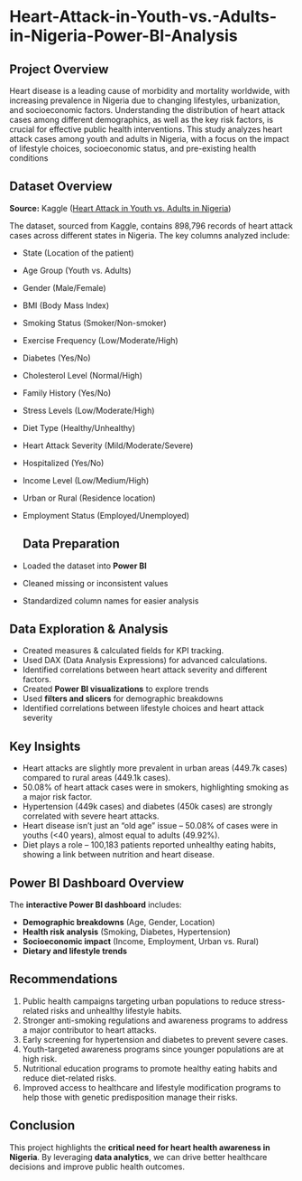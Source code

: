 # Heart-Attack-in-Youth-vs.-Adults-in-Nigeria-Power-BI-Analysis

## Project Overview
Heart disease is a leading cause of morbidity and mortality worldwide, with increasing prevalence in Nigeria due to changing lifestyles, urbanization, and socioeconomic factors. Understanding the distribution of heart attack cases among different demographics, as well as the key risk factors, is crucial for effective public health interventions. This study analyzes heart attack cases among youth and adults in Nigeria, with a focus on the impact of lifestyle choices, socioeconomic status, and pre-existing health conditions



## Dataset Overview
**Source:**
 Kaggle ([Heart Attack in Youth vs. Adults in Nigeria](https://www.kaggle.com/datasets/ankushpanday1/heart-attack-in-youth-vs-adult-in-nigeria))
   
The dataset, sourced from Kaggle, contains 898,796 records of heart attack cases across different states in Nigeria. The key columns analyzed include:
- State (Location of the patient)
- Age Group (Youth vs. Adults)
- Gender (Male/Female)
- BMI (Body Mass Index)
- Smoking Status (Smoker/Non-smoker)
- Exercise Frequency (Low/Moderate/High)
- Diabetes (Yes/No)
- Cholesterol Level (Normal/High)
- Family History (Yes/No)
- Stress Levels (Low/Moderate/High)
- Diet Type (Healthy/Unhealthy)
- Heart Attack Severity (Mild/Moderate/Severe)
- Hospitalized (Yes/No)
- Income Level (Low/Medium/High)
- Urban or Rural (Residence location)
- Employment Status (Employed/Unemployed)

  ## Data Preparation  
- Loaded the dataset into **Power BI**  
- Cleaned missing or inconsistent values  
- Standardized column names for easier analysis


## Data Exploration & Analysis
- Created measures & calculated fields for KPI tracking.
- Used DAX (Data Analysis Expressions) for advanced calculations.
- Identified correlations between heart attack severity and different factors.
- Created **Power BI visualizations** to explore trends  
- Used **filters and slicers** for demographic breakdowns  
- Identified correlations between lifestyle choices and heart attack severity  


## Key Insights
- Heart attacks are slightly more prevalent in urban areas (449.7k cases) compared to rural areas (449.1k cases).
- 50.08% of heart attack cases were in smokers, highlighting smoking as a major risk factor.
- Hypertension (449k cases) and diabetes (450k cases) are strongly correlated with severe heart attacks.
- Heart disease isn’t just an “old age” issue – 50.08% of cases were in youths (<40 years), almost equal to adults (49.92%).
- Diet plays a role – 100,183 patients reported unhealthy eating habits, showing a link between nutrition and heart disease.


##  Power BI Dashboard Overview  
The **interactive Power BI dashboard** includes:  
- **Demographic breakdowns** (Age, Gender, Location)  
- **Health risk analysis** (Smoking, Diabetes, Hypertension)  
- **Socioeconomic impact** (Income, Employment, Urban vs. Rural)  
- **Dietary and lifestyle trends**


## Recommendations
1.	Public health campaigns targeting urban populations to reduce stress-related risks and unhealthy lifestyle habits.
2.	Stronger anti-smoking regulations and awareness programs to address a major contributor to heart attacks.
3.	Early screening for hypertension and diabetes to prevent severe cases.
4.	Youth-targeted awareness programs since younger populations are at high risk.
5.	Nutritional education programs to promote healthy eating habits and reduce diet-related risks.
6.	Improved access to healthcare and lifestyle modification programs to help those with genetic predisposition manage their risks.

## Conclusion  
This project highlights the **critical need for heart health awareness in Nigeria**. By leveraging **data analytics**, we can drive better healthcare decisions and improve public health outcomes.  

  

 
